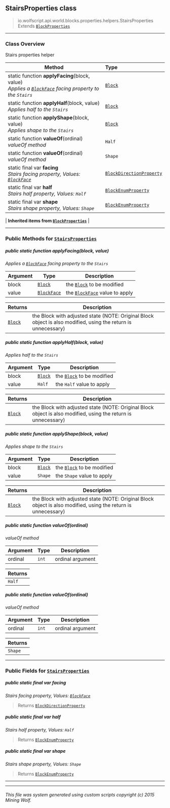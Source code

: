## StairsProperties __class__

>io.wolfscript.api.world.blocks.properties.helpers.StairsProperties
>Extends [`BlockProperties`](BlockProperties.md)

---

### Class Overview

Stairs properties helper

Method | Type   
--- | :--- 
static function __applyFacing__(block, value) <br> _Applies a [`BlockFace`](../../BlockFace.md) facing property to the `Stairs`_ | [`Block`](../../Block.md)
static function __applyHalf__(block, value) <br> _Applies half to the `Stairs`_ | [`Block`](../../Block.md)
static function __applyShape__(block, value) <br> _Applies shape to the `Stairs`_ | [`Block`](../../Block.md)
static function __valueOf__(ordinal) <br> _valueOf method_ | `Half`
static function __valueOf__(ordinal) <br> _valueOf method_ | `Shape`
static final var __facing__ <br> _Stairs facing property, Values: [`BlockFace`](../../BlockFace.md)_ | [`BlockDirectionProperty`](../BlockDirectionProperty.md)
static final var __half__ <br> _Stairs half property, Values: `Half`_ | [`BlockEnumProperty`](../BlockEnumProperty.md)
static final var __shape__ <br> _Stairs shape property, Values: `Shape`_ | [`BlockEnumProperty`](../BlockEnumProperty.md)
 |
__Inherited items from [`BlockProperties`](BlockProperties.md)__ |





---


### Public Methods for [`StairsProperties`](StairsProperties.md)

##### <a id='applyfacing'></a>public static function __applyFacing__(block, value)

_Applies a [`BlockFace`](../../BlockFace.md) facing property to the `Stairs`_

Argument | Type | Description  
--- | --- | --- 
block | [`Block`](../../Block.md) | the [`Block`](../../Block.md) to be modified
value | [`BlockFace`](../../BlockFace.md) | the [`BlockFace`](../../BlockFace.md) value to apply

Returns | Description
--- | --- 
[`Block`](../../Block.md) | the Block with adjusted state (NOTE: Original Block object is also modified, using the return is unnecessary)


##### <a id='applyhalf'></a>public static function __applyHalf__(block, value)

_Applies half to the `Stairs`_

Argument | Type | Description  
--- | --- | --- 
block | [`Block`](../../Block.md) | the [`Block`](../../Block.md) to be modified
value | `Half` | the `Half` value to apply

Returns | Description
--- | --- 
[`Block`](../../Block.md) | the Block with adjusted state (NOTE: Original Block object is also modified, using the return is unnecessary)


##### <a id='applyshape'></a>public static function __applyShape__(block, value)

_Applies shape to the `Stairs`_

Argument | Type | Description  
--- | --- | --- 
block | [`Block`](../../Block.md) | the [`Block`](../../Block.md) to be modified
value | `Shape` | the `Shape` value to apply

Returns | Description
--- | --- 
[`Block`](../../Block.md) | the Block with adjusted state (NOTE: Original Block object is also modified, using the return is unnecessary)


##### <a id='valueof'></a>public static function __valueOf__(ordinal)

_valueOf method_

Argument | Type | Description  
--- | --- | --- 
ordinal | `int` | ordinal argument

Returns | 
--- | 
`Half` |


##### <a id='valueof'></a>public static function __valueOf__(ordinal)

_valueOf method_

Argument | Type | Description  
--- | --- | --- 
ordinal | `int` | ordinal argument

Returns | 
--- | 
`Shape` |


---

### Public Fields for [`StairsProperties`](StairsProperties.md)

##### <a id='facing'></a>public static final var __facing__

_Stairs facing property, Values: [`BlockFace`](../../BlockFace.md)_

>Returns
>  [`BlockDirectionProperty`](../BlockDirectionProperty.md)

##### <a id='half'></a>public static final var __half__

_Stairs half property, Values: `Half`_

>Returns
>  [`BlockEnumProperty`](../BlockEnumProperty.md)

##### <a id='shape'></a>public static final var __shape__

_Stairs shape property, Values: `Shape`_

>Returns
>  [`BlockEnumProperty`](../BlockEnumProperty.md)

---


---


###### This file was system generated using custom scripts copyright (c) 2015 Mining Wolf.
	

